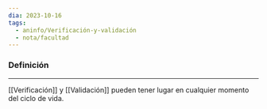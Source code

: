 ```yaml
---
dia: 2023-10-16
tags:
  - aninfo/Verificación-y-validación
  - nota/facultad
---
```

### Definición
---
[[Verificación]] y [[Validación]] pueden tener lugar en cualquier momento del ciclo de vida.